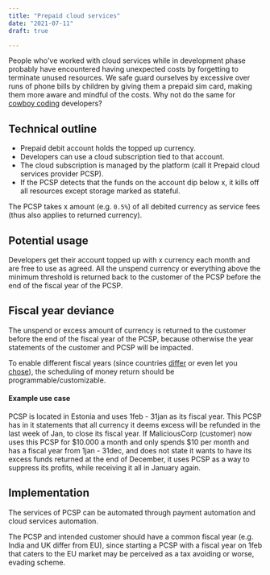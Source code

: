 ```yaml
---
title: "Prepaid cloud services"
date: "2021-07-11"
draft: true

---
```


People who've worked with cloud services while in development phase
probably have encountered having unexpected costs by forgetting to terminate unused resources.
We safe guard ourselves by excessive over runs of phone bills by children by giving them
a prepaid sim card, making them more aware and mindful of the costs.
Why not do the same for
[cowboy coding](https://en.wikipedia.org/wiki/Cowboy_coding)
developers?

## Technical outline

- Prepaid debit account holds the topped up currency.
- Developers can use a cloud subscription tied to that account.
- The cloud subscription is managed by the platform (call it Prepaid cloud services provider PCSP).
- If the PCSP detects that the funds on the account dip below x, it kills off all resources except storage marked as stateful.

The PCSP takes x amount (e.g. `0.5%`) of all debited currency as service fees
(thus also applies to returned currency).

## Potential usage

Developers get their account topped up with x currency each month and are free to use as agreed.
All the unspend currency or everything above the minimum threshold is returned back to the customer of the PCSP before the end of the fiscal year of the PCSP.

## Fiscal year deviance

The unspend or excess amount of currency is returned to the customer before the end of the fiscal year of the PCSP,
because otherwise the year statements of the customer and PCSP will be impacted.

To enable different
fiscal years
(since countries
[differ](https://www.cia.gov/the-world-factbook/field/fiscal-year)
or even let you
[chose](https://www.youtube.com/watch?v=t881ZBK8S5o&t=1615s)),
the scheduling of money return should be programmable/customizable.

#### Example use case

PCSP is located in Estonia and uses 1feb - 31jan as its fiscal year.
This PCSP has in it statements that all currency it deems excess will be refunded in the last week of Jan,
to close its fiscal year.
If MaliciousCorp (customer) now uses this PCSP for $10.000 a month and only spends $10 per month and has a fiscal year from 1jan - 31dec,
and does not state it wants to have its excess funds returned at the end of December,
it uses PCSP as a way to suppress its profits, while receiving it all in January again.

## Implementation

The services of PCSP can be automated through payment automation and cloud services automation.

The PCSP and intended customer should have a common fiscal year
(e.g. India and UK differ from EU),
since starting a PCSP with a fiscal year on 1feb
that caters to the EU market may be perceived as a tax avoiding or worse, evading scheme.



